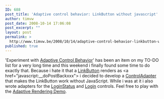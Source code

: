```yaml
---
ID: 688
post_title: 'Adaptive control behavior: LinkButton without javascript'
author: timvw
post_date: 2008-10-14 17:06:08
post_excerpt: ""
layout: post
permalink: >
  http://www.timvw.be/2008/10/14/adaptive-control-behavior-linkbutton-without-javascript/
published: true
---
```

<p>'Experiment with <a href="http://msdn.microsoft.com/en-us/library/67276kc5.aspx">Adaptive Control Behavior</a>' has been an item on my TO-DO list for a very long time and this weekend i finally found some time to do exactly that. Because i hate it that a <a href="http://msdn.microsoft.com/en-us/library/system.web.ui.webcontrols.linkbutton.aspx">LinkButton</a> renders as &lt;a href="javascript:__doPostBackxxx"&gt; i decided to develop a <a href="http://msdn.microsoft.com/en-us/library/system.web.ui.adapters.controladapter.aspx">ControlAdapter</a> that makes the LinkButton work without JavaScript. While i was at it i also wrote adapters for the <a href="http://msdn.microsoft.com/en-us/library/system.web.ui.webcontrols.loginstatus(VS.80).aspx">LoginStatus</a> and <a href="http://msdn.microsoft.com/en-us/library/system.web.ui.webcontrols.login.aspx">Login</a> controls. Feel free to play with the <a href="http://www.timvw.be/wp-content/code/csharp/AdaptiveRenderingDemo.zip">Adaptive Rendering Demo</a>.
